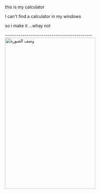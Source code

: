 <p>this is my calculator</p>
<p>I can't find a calculator in my windows </p>
<p>so i make it ...whay not</p>
---------------------------------------------
<img src="https://h.top4top.io/p_3182ys1um1.png" alt="وصف الصورة" width="300" height="500">
